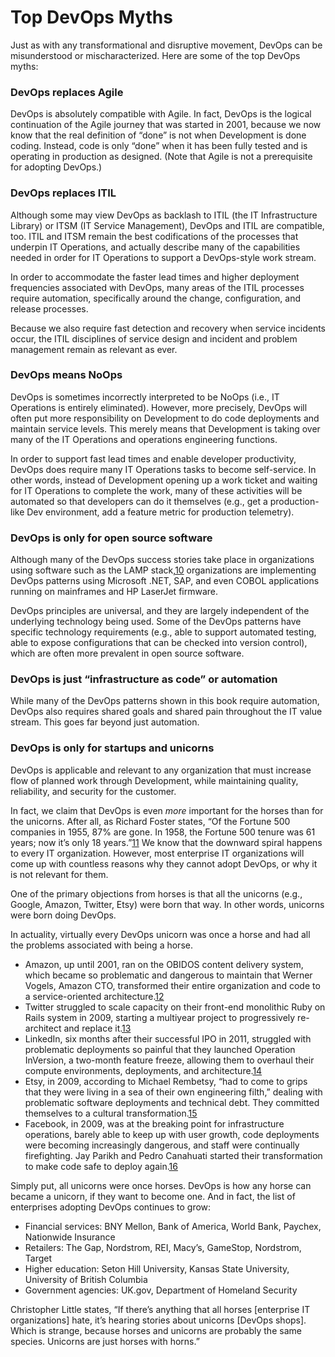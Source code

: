 # Top DevOps Myths

Just as with any transformational and disruptive movement, DevOps can be misunderstood or mischaracterized. Here are some of the top DevOps myths:

### DevOps replaces Agile

DevOps is absolutely compatible with Agile. In fact, DevOps is the logical continuation of the Agile journey that was started in 2001, because we now know that the real definition of “done” is not when Development is done coding. Instead, code is only “done” when it has been fully tested and is operating in production as designed. (Note that Agile is not a prerequisite for adopting DevOps.)

### DevOps replaces ITIL

Although some may view DevOps as backlash to ITIL (the IT Infrastructure Library) or ITSM (IT Service Management), DevOps and ITIL are compatible, too. ITIL and ITSM remain the best codifications of the processes that underpin IT Operations, and actually describe many of the capabilities needed in order for IT Operations to support a DevOps-style work stream.

In order to accommodate the faster lead times and higher deployment frequencies associated with DevOps, many areas of the ITIL processes require automation, specifically around the change, configuration, and release processes.

Because we also require fast detection and recovery when service incidents occur, the ITIL disciplines of service design and incident and problem management remain as relevant as ever.

### DevOps means NoOps

DevOps is sometimes incorrectly interpreted to be NoOps (i.e., IT Operations is entirely eliminated). However, more precisely, DevOps will often put more responsibility on Development to do code deployments and maintain service levels. This merely means that Development is taking over many of the IT Operations and operations engineering functions.

In order to support fast lead times and enable developer productivity, DevOps does require many IT Operations tasks to become self-service. In other words, instead of Development opening up a work ticket and waiting for IT Operations to complete the work, many of these activities will be automated so that developers can do it themselves (e.g., get a production-like Dev environment, add a feature metric for production telemetry).

### DevOps is only for open source software

Although many of the DevOps success stories take place in organizations using software such as the LAMP stack,[10](https://learning.oreilly.com/library/view/the-phoenix-project/9781457191350/48-resourceNotes.xhtml#note-10) organizations are implementing DevOps patterns using Microsoft .NET, SAP, and even COBOL applications running on mainframes and HP LaserJet firmware.

DevOps principles are universal, and they are largely independent of the underlying technology being used. Some of the DevOps patterns have specific technology requirements (e.g., able to support automated testing, able to expose configurations that can be checked into version control), which are often more prevalent in open source software.

### DevOps is just “infrastructure as code” or automation

While many of the DevOps patterns shown in this book require automation, DevOps also requires shared goals and shared pain throughout the IT value stream. This goes far beyond just automation.

### DevOps is only for startups and unicorns

DevOps is applicable and relevant to any organization that must increase flow of planned work through Development, while maintaining quality, reliability, and security for the customer.

In fact, we claim that DevOps is even *more* important for the horses than for the unicorns. After all, as Richard Foster states, “Of the Fortune 500 companies in 1955, 87% are gone. In 1958, the Fortune 500 tenure was 61 years; now it’s only 18 years.”[11](https://learning.oreilly.com/library/view/the-phoenix-project/9781457191350/48-resourceNotes.xhtml#note-11) We know that the downward spiral happens to every IT organization. However, most enterprise IT organizations will come up with countless reasons why they cannot adopt DevOps, or why it is not relevant for them.

One of the primary objections from horses is that all the unicorns (e.g., Google, Amazon, Twitter, Etsy) were born that way. In other words, unicorns were born doing DevOps.

In actuality, virtually every DevOps unicorn was once a horse and had all the problems associated with being a horse.

- Amazon, up until 2001, ran on the OBIDOS content delivery system, which became so problematic and dangerous to maintain that Werner Vogels, Amazon CTO, transformed their entire organization and code to a service-oriented architecture.[12](https://learning.oreilly.com/library/view/the-phoenix-project/9781457191350/48-resourceNotes.xhtml#note-12)
- Twitter struggled to scale capacity on their front-end monolithic Ruby on Rails system in 2009, starting a multiyear project to progressively re-architect and replace it.[13](https://learning.oreilly.com/library/view/the-phoenix-project/9781457191350/48-resourceNotes.xhtml#note-13)
- LinkedIn, six months after their successful IPO in 2011, struggled with problematic deployments so painful that they launched Operation InVersion, a two-month feature freeze, allowing them to overhaul their compute environments, deployments, and architecture.[14](https://learning.oreilly.com/library/view/the-phoenix-project/9781457191350/48-resourceNotes.xhtml#note-14)
- Etsy, in 2009, according to Michael Rembetsy, “had to come to grips that they were living in a sea of their own engineering filth,” dealing with problematic software deployments and technical debt. They committed themselves to a cultural transformation.[15](https://learning.oreilly.com/library/view/the-phoenix-project/9781457191350/48-resourceNotes.xhtml#note-15)
- Facebook, in 2009, was at the breaking point for infrastructure operations, barely able to keep up with user growth, code deployments were becoming increasingly dangerous, and staff were continually firefighting. Jay Parikh and Pedro Canahuati started their transformation to make code safe to deploy again.[16](https://learning.oreilly.com/library/view/the-phoenix-project/9781457191350/48-resourceNotes.xhtml#note-16)

Simply put, all unicorns were once horses. DevOps is how any horse can became a unicorn, if they want to become one. And in fact, the list of enterprises adopting DevOps continues to grow:

- Financial services: BNY Mellon, Bank of America, World Bank, Paychex, Nationwide Insurance
- Retailers: The Gap, Nordstrom, REI, Macy’s, GameStop, Nordstrom, Target
- Higher education: Seton Hill University, Kansas State University, University of British Columbia
- Government agencies: UK.gov, Department of Homeland Security

Christopher Little states, “If there’s anything that all horses [enterprise IT organizations] hate, it’s hearing stories about unicorns [DevOps shops]. Which is strange, because horses and unicorns are probably the same species. Unicorns are just horses with horns.”
